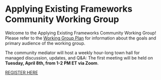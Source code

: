 # Applying Existing Frameworks Community Working Group
Welcome to the Applying Existing Frameworks Community Working Group! Please refer to the [Working Group Plan](./plan.md) for information about the goals and primary audience of the working group.

The community mediator will host a weekly hour-long town hall for managed discussion, updates, and Q&A: The first meeting will be held on **Tuesday, April 8th, from 1-2 PM ET via Zoom**.

[REGISTER HERE](https://gsa.zoomgov.com/meeting/register/GqCzMb0NTKCA-4tCyQysxg)
